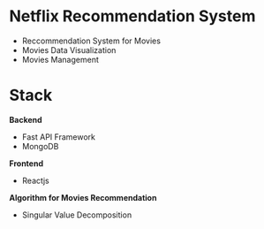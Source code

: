 
# Netflix Recommendation System

+ Reccommendation System for Movies
+ Movies Data Visualization
+ Movies Management 

# Stack 

**Backend**
- Fast API Framework
- MongoDB

**Frontend**
- Reactjs

**Algorithm for Movies Recommendation**
- Singular Value Decomposition
